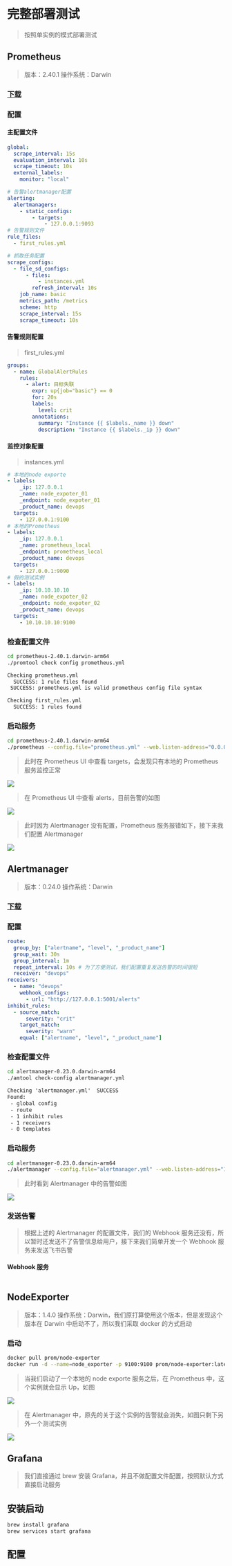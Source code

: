 # 完整部署测试

> 按照单实例的模式部署测试

## Prometheus

> 版本：2.40.1 操作系统：Darwin

### [下载](https://prometheus.io/download/)

### 配置

#### 主配置文件

```yml
global:
  scrape_interval: 15s
  evaluation_interval: 10s
  scrape_timeout: 10s
  external_labels:
    monitor: "local"

# 告警alertmanager配置
alerting:
  alertmanagers:
    - static_configs:
        - targets:
            - 127.0.0.1:9093
# 告警规则文件
rule_files:
  - first_rules.yml

# 抓取任务配置
scrape_configs:
  - file_sd_configs:
      - files:
          - instances.yml
        refresh_interval: 10s
    job_name: basic
    metrics_path: /metrics
    scheme: http
    scrape_interval: 15s
    scrape_timeout: 10s
```

#### 告警规则配置

> first_rules.yml

```yml
groups:
  - name: GlobalAlertRules
    rules:
      - alert: 目标失联
        expr: up{job="basic"} == 0
        for: 20s
        labels:
          level: crit
        annotations:
          summary: "Instance {{ $labels._name }} down"
          description: "Instance {{ $labels._ip }} down"
```

#### 监控对象配置

> instances.yml

```yml
# 本地的node exporte
- labels:
    _ip: 127.0.0.1
    _name: node_expoter_01
    _endpoint: node_expoter_01
    _product_name: devops
  targets:
    - 127.0.0.1:9100
# 本地的Prometheus
- labels:
    _ip: 127.0.0.1
    _name: prometheus_local
    _endpoint: prometheus_local
    _product_name: devops
  targets:
    - 127.0.0.1:9090
# 假的测试实例
- labels:
    _ip: 10.10.10.10
    _name: node_expoter_02
    _endpoint: node_expoter_02
    _product_name: devops
  targets:
    - 10.10.10.10:9100
```

### 检查配置文件

```sh
cd prometheus-2.40.1.darwin-arm64
./promtool check config prometheus.yml
```

```txt
Checking prometheus.yml
  SUCCESS: 1 rule files found
 SUCCESS: prometheus.yml is valid prometheus config file syntax

Checking first_rules.yml
  SUCCESS: 1 rules found
```

### 启动服务

```sh
cd prometheus-2.40.1.darwin-arm64
./prometheus --config.file="prometheus.yml" --web.listen-address="0.0.0.0:9090" --web.enable-lifecycle
```

> 此时在 Prometheus UI 中查看 targets，会发现只有本地的 Prometheus 服务监控正常

![](../asset/target.png)

> 在 Prometheus UI 中查看 alerts，目前告警的如图

![](../asset/prometheus_alerts.png)

> 此时因为 Alertmanager 没有配置，Prometheus 服务报错如下，接下来我们配置 Alertmanager

![](../asset/prometheus_error.png)

## Alertmanager

> 版本：0.24.0 操作系统：Darwin

### [下载](https://prometheus.io/download/)

### 配置

```yml
route:
  group_by: ["alertname", "level", "_product_name"]
  group_wait: 30s
  group_interval: 1m
  repeat_interval: 10s # 为了方便测试，我们配置重复发送告警的时间很短
  receiver: "devops"
receivers:
  - name: "devops"
    webhook_configs:
      - url: "http://127.0.0.1:5001/alerts"
inhibit_rules:
  - source_match:
      severity: "crit"
    target_match:
      severity: "warn"
    equal: ["alertname", "level", "_product_name"]
```

### 检查配置文件

```sh
cd alertmanager-0.23.0.darwin-arm64
./amtool check-config alertmanager.yml
```

```txt
Checking 'alertmanager.yml'  SUCCESS
Found:
 - global config
 - route
 - 1 inhibit rules
 - 1 receivers
 - 0 templates
```

### 启动服务

```sh
cd alertmanager-0.23.0.darwin-arm64
./alertmanager --config.file="alertmanager.yml" --web.listen-address="127.0.0.1:9093"
```

> 此时看到 Alertmanager 中的告警如图

![](../asset/alertmanager_alerts.png)

### 发送告警

> 根据上述的 Alertmanager 的配置文件，我们的 Webhook 服务还没有，所以暂时还发送不了告警信息给用户，接下来我们简单开发一个 Webhook 服务来发送飞书告警

#### Webhook 服务

```go

```

## NodeExporter

> 版本：1.4.0 操作系统：Darwin，我们原打算使用这个版本，但是发现这个版本在 Darwin 中启动不了，所以我们采取 docker 的方式启动

### 启动

```sh
docker pull prom/node-exporter
docker run -d --name=node_exporter -p 9100:9100 prom/node-exporter:latest
```

> 当我们启动了一个本地的 node exporte 服务之后，在 Prometheus 中，这个实例就会显示 Up，如图

![](../asset/prometheus_target_up.png)

> 在 Alertmanager 中，原先的关于这个实例的告警就会消失，如图只剩下另外一个测试实例

![](../asset/alertmanager_alert_up.png)

## Grafana

> 我们直接通过 brew 安装 Grafana，并且不做配置文件配置，按照默认方式直接启动服务

## 安装启动

```sh
brew install grafana
brew services start grafana
```

## 配置
